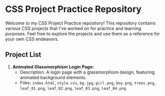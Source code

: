 # CSS Project Practice Repository

Welcome to my CSS Project Practice repository! This repository contains various CSS projects that I've worked on for practice and learning purposes. Feel free to explore the projects and use them as a reference for your own CSS endeavors.

## Project List

1. **Animated Glassmorphism Login Page:**
   - Description: A login page with a glassmorphism design, featuring animated background elements.
   - Files: `index.html`, `style.css`, `bg.jpg`, `girl.png`, `boy.png`, `trees.png`, `leaf_01.png`, `leaf_02.png`, `leaf_03.png`, `leaf_04.png`
